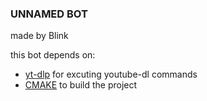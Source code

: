 ### UNNAMED BOT
made by Blink

this bot depends on:
- [yt-dlp](https://github.com/yt-dlp/yt-dlp) for excuting youtube-dl commands
- [CMAKE](https://cmake.org/) to build the project